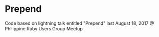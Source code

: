 # Prepend
Code based on lightning talk entitled "Prepend" last August 18, 2017 @ Philippine Ruby Users Group Meetup

